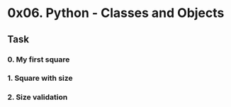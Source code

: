 # 0x06. Python - Classes and Objects
## Task 
### 0. My first square
### 1. Square with size
### 2. Size validation
